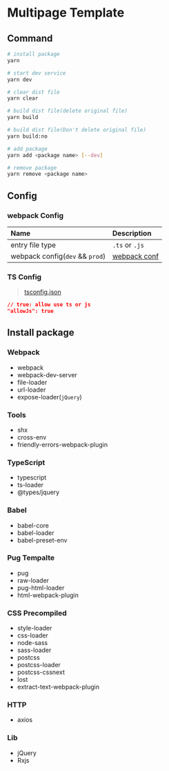 # Multipage Template

## Command

```bash
# install package
yarn

# start dev service
yarn dev

# clear dist file
yarn clear

# build dist file(delete original file)
yarn build

# build dist file(Don't delete original file)
yarn build:no

# add package
yarn add <package name> [--dev]

# remove package
yarn remove <package name>
```

## Config

### webpack Config

|Name|Description|
|:---|:---|
|entry file type|`.ts` or `.js`|
|webpack config(`dev` && `prod`)|[webpack conf](./config/webpack.conf.js)|

### TS Config

> [tsconfig.json](./tsconfig.json)

```json
// true: allow use ts or js
"allowJs": true
```

## Install package

### Webpack

* webpack
* webpack-dev-server
* file-loader
* url-loader
* expose-loader(`jQuery`)

### Tools

* shx
* cross-env
* friendly-errors-webpack-plugin

### TypeScript

* typescript
* ts-loader
* @types/jquery

### Babel

* babel-core
* babel-loader
* babel-preset-env

<!-- * babel-register -->

### Pug Tempalte

* pug
* raw-loader
* pug-html-loader
* html-webpack-plugin

### CSS Precompiled

* style-loader
* css-loader
* node-sass
* sass-loader
* postcss
* postcss-loader
* postcss-cssnext
* lost
* extract-text-webpack-plugin

### HTTP

* axios

### Lib

* jQuery
* Rxjs
